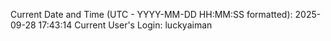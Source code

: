 Current Date and Time (UTC - YYYY-MM-DD HH:MM:SS formatted): 2025-09-28 17:43:14
Current User's Login: luckyaiman
